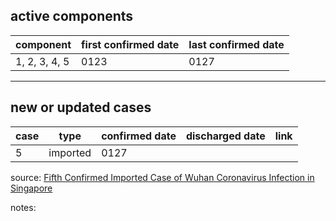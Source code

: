 ## active components

| component | first confirmed date | last confirmed date |
| - | - | - |
| 1, 2, 3, 4, 5 | 0123 | 0127 |

---

## new or updated cases

| case | type | confirmed date | discharged date | link
| - | - | - | - | - |
| 5 | imported | 0127 |

source: [Fifth Confirmed Imported Case of Wuhan Coronavirus Infection in Singapore](https://www.moh.gov.sg/news-highlights/details/fifth-confirmed-imported-case-of-wuhan-coronavirus-infection-in-singapore-27Jan)

notes:

